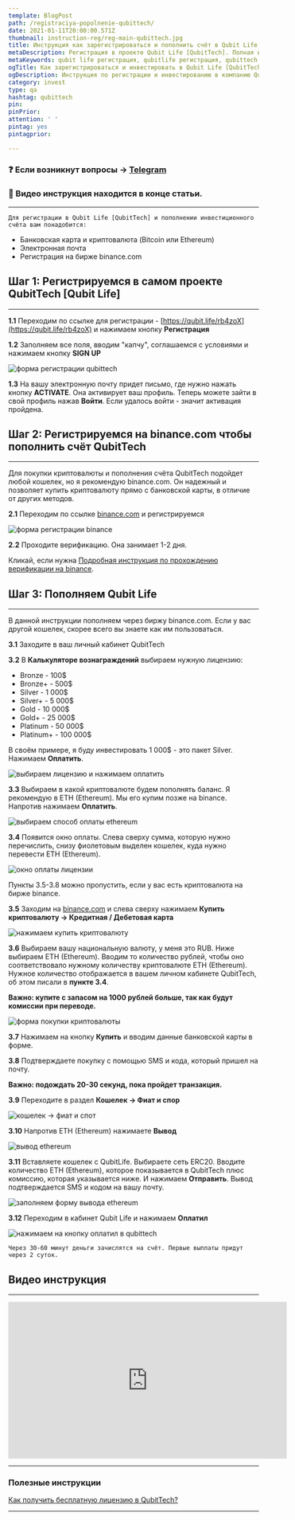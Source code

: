 ```yaml
---
template: BlogPost
path: /registraciya-popolnenie-qubittech/
date: 2021-01-11T20:00:00.571Z
thumbnail: instruction-reg/reg-main-qubittech.jpg
title: Инструкция как зарегистрироваться и пополнить счёт в Qubit Life [QubitTech]
metaDescription: Регистрация в проекте Qubit Life [QubitTech]. Полная инструкция по регистрации как пополнить счет, добавить кошелек и купить криптовалюту для инвестирования в компанию QubitTech
metaKeywords: qubit life регистрация, qubitlife регистрация, qubittech регистрация, кубитеч регистрация, кубитек регистрация, qubittech пополнение, qubittech лицензия, как зарегистрироваться qubittech, qubittech зарегистрироваться, кубитек зарегистрироваться, qubittech как пополнить счет
ogTitle: Как зарегистрироваться и инвестировать в Qubit Life [QubitTech]?
ogDescription: Инструкция по регистрации и инвестированию в компанию Qubit Life [QubitTech]. Шаг за шагом разберем как купить криптовалюту, пополнить личный кабинет и инвестировать в проект Кубитеч
category: invest
type: qa
hashtag: qubittech
pin:
pinPrior:
attention: ' '
pintag: yes
pintagprior:

---
```

### ❓ Если возникнут вопросы → **[Telegram](https://t.me/girlwithbun)**
### 🎥 Видео инструкция находится в конце статьи.
***

`Для регистрации в Qubit Life [QubitTech] и пополнении инвестиционного счёта вам понадобится:`

- Банковская карта и криптовалюта (Bitcoin или Ethereum)
- Электронная почта
- Регистрация на бирже binance.com

## Шаг 1: Регистрируемся в самом проекте QubitTech [Qubit Life]
***

**1.1** Переходим по ссылке для регистрации - [https://qubit.life/rb4zoX](https://qubit.life/rb4zoX) и нажимаем кнопку **Регистрация**

**1.2** Заполняем все поля, вводим "капчу", соглашаемся с условиями и нажимаем кнопку **SIGN UP**

![форма регистрации qubittech](qub-reg-form.jpg)

**1.3** На вашу электронную почту придет письмо, где нужно нажать кнопку **ACTIVATE**. Она активирует ваш профиль. 
Теперь можете зайти в свой профиль нажав **Войти**. Если удалось войти - значит активация пройдена.

## Шаг 2: Регистрируемся на binance.com чтобы пополнить счёт QubitTech
***

Для покупки криптовалюты и пополнения счёта QubitTech подойдет любой кошелек, но я рекомендую binance.com. Он надежный и позволяет купить криптовалюту прямо с банковской карты, в отличие от других методов.

**2.1** Переходим по ссылке [binance.com](https://accounts.binance.com/ru/register) и регистрируемся

![форма регистрации binance](qub-bin-reg.jpg)

**2.2** Проходите верификацию. Она занимает 1-2 дня.

Кликай, если нужна [Подробная инструкция по прохождению верификации на binance](/verifikaciya-binance/).

## Шаг 3: Пополняем Qubit Life
***
В данной инструкции пополняем через биржу binance.com. Если у вас другой кошелек, скорее всего вы знаете как им пользоваться.

**3.1** Заходите в ваш личный кабинет QubitTech

**3.2** В **Калькуляторе вознаграждений** выбираем нужную лицензию:

- Bronze - 100$
- Bronze+ - 500$
- Silver - 1 000$
- Silver+ - 5 000$
- Gold - 10 000$
- Gold+ - 25 000$
- Platinum - 50 000$
- Platinum+ - 100 000$

В своём примере, я буду инвестировать 1 000$ - это пакет Silver. Нажимаем **Оплатить**.

![выбираем лицензию и нажимаем оплатить](qub-lic-pay.jpg)

**3.3** Выбираем в какой криптовалюте будем пополнять баланс. Я рекомендую в ETH (Ethereum). Мы его купим позже на binance. Напротив нажимаем **Оплатить**.

![выбираем способ оплаты ethereum](qub-pay-eth.jpg)

**3.4** Появится окно оплаты. Слева сверху сумма, которую нужно перечислить, снизу фиолетовым выделен кошелек, куда нужно перевести ETH (Ethereum).

![окно оплаты лицензии](qub-final-pay.jpg)

Пункты 3.5-3.8 можно пропустить, если у вас есть криптовалюта на бирже binance.

**3.5** Заходим на [binance.com](http://binance.com) и слева сверху нажимаем **Купить криптовалюту → Кредитная / Дебетовая карта**

![нажимаем купить криптовалюту](qub-bin-buy.jpg)

**3.6** Выбираем вашу национальную валюту, у меня это RUB. Ниже выбираем ETH (Ethereum). Вводим то количество рублей, чтобы оно соответствовало нужному количеству криптовалюте ETH (Ethereum). Нужное количество отображается в вашем личном кабинете QubitTech, об этом писали в **пункте 3.4**. 

**Важно: купите с запасом на 1000 рублей больше, так как будут комиссии при переводе.**

![форма покупки криптовалюты](qub-bin-crypto.jpg)

**3.7** Нажимаем на кнопку **Купить** и вводим данные банковской карты в форме.

**3.8** Подтверждаете покупку с помощью SMS и кода, который пришел на почту.

**Важно: подождать 20-30 секунд, пока пройдет транзакция.** 

**3.9** Переходите в раздел **Кошелек → Фиат и спор**

![кошелек -> фиат и спот](qub-bin-fiat.jpg)

**3.10** Напротив ETH (Ethereum) нажимаете **Вывод**

![вывод ethereum](qub-bin-with-eth.jpg)

**3.11** Вставляете кошелек с QubitLife. Выбираете сеть ERC20. Вводите количество ETH (Ethereum), которое показывается в QubitTech плюс комиссию, которая указывается ниже. И нажимаем **Отправить**. Вывод подтверждается SMS и кодом на вашу почту.

![заполняем форму вывода ethereum](qub-bin-form-eth-fill.jpg)

**3.12** Переходим в кабинет Qubit Life и нажимаем **Оплатил**

![нажимаем на кнопку оплатил в qubittech](qub-push-but.jpg)

`Через 30-60 минут деньги зачислятся на счёт. Первые выплаты придут через 2 суток.`

## Видео инструкция
***
<iframe width="560" height="315" src="https://www.youtube.com/embed/gh9E9rwUfeo" frameborder="0" allow="accelerometer; autoplay; clipboard-write; encrypted-media; gyroscope; picture-in-picture" allowfullscreen></iframe>

***
### Полезные инструкции
[Как получить бесплатную лицензию в QubitTech?](https://pyromid.ru/bistriy-start-qubittech/)
***
